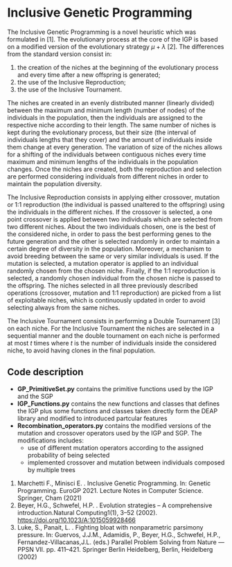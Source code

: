 # Inclusive Genetic Programming

The Inclusive Genetic Programming is a novel heuristic which was formulated in [1]. 
The evolutionary process at the core of the IGP is based on a modified version of the evolutionary strategy $\mu+\lambda$ [2]. The differences from 
the standard version consist in: 
1. the creation of the niches at the beginning of the evolutionary process and every time after a new offspring is generated; 
2. the use of the Inclusive Reproduction; 
3. the use of the Inclusive Tournament.

The niches are created in an evenly distributed manner (linearly divided) between the maximum and minimum length (number of nodes) of the individuals in the 
population, then the individuals are assigned to the respective niche according to their length. The same number of niches is kept during the evolutionary process, 
but their size (the interval of individuals lengths that they cover) and the amount of individuals inside them change at every generation. The variation of size of 
the niches allows for a shifting of the individuals between contiguous niches every time maximum and minimum lengths of the individuals in the population changes. 
Once the niches are created, both the reproduction and selection are performed considering individuals from different niches in order to maintain the population 
diversity. 

The Inclusive Reproduction consists in applying either crossover, mutation or 1:1 reproduction (the individual is passed unaltered to the offspring) using the 
individuals in the different niches. If the crossover is selected, a one point crossover is applied between two individuals which are selected from two different
niches. About the two individuals chosen, one is the best of the considered niche, in order to pass the best performing genes to the future generation and the 
other is selected randomly in order to maintain a certain degree of diversity in the population. Moreover, a mechanism to avoid breeding between the same or very 
similar individuals is used. If the mutation is selected, a mutation operator is applied to an individual randomly chosen from the chosen niche. 
Finally, if the 1:1 reproduction is selected, a randomly chosen individual from the chosen niche is passed to the offspring. The niches selected in all three 
previously described operations (crossover, mutation and 1:1 reproduction) are picked from a list of exploitable niches, which is continuously updated in order to 
avoid selecting always from the same niches. 

The Inclusive Tournament consists in performing a Double Tournament [3] on each niche. For the Inclusive Tournament the niches are selected in a sequential 
manner and the double tournament on each niche is performed at most $t$ times where $t$ is the number of individuals inside the considered niche, to avoid having 
clones in the final population.

## Code description

* **GP_PrimitiveSet.py** contains the primitive functions used by the IGP and the SGP
* **IGP_Functions.py** contains the new functions and classes that defines the IGP plus some functions and classes taken directly form the DEAP library and modified to introduced partcular features
* **Recombination_operators.py** contains the modified versions of the mutation and crossover operators used by the IGP and SGP. The modifications includes:
  * use of different mutation operators according to the assigned probability of being selected
  * implemented crossover and mutation between individuals composed by multiple trees



1. Marchetti F., Minisci E. . Inclusive Genetic Programming. In: Genetic Programming. EuroGP 2021. Lecture Notes in Computer Science. Springer, Cham (2021)
2. Beyer, H.G., Schwefel, H.P. . Evolution strategies – A comprehensive introduction.Natural Computing1(1), 3–52 (2002). https://doi.org/10.1023/A:1015059928466
3. Luke, S., Panait, L. . Fighting bloat with nonparametric parsimony pressure. In: Guervos, J.J.M., Adamidis, P., Beyer, H.G., Schwefel, H.P., Fernandez-Villacanas,J.L. (eds.)  Parallel  Problem  Solving  from  Nature  —  PPSN  VII.  pp.  411–421. Springer Berlin Heidelberg, Berlin, Heidelberg (2002)
